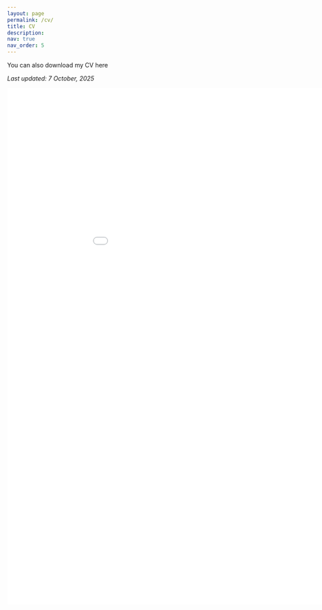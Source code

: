 ```yaml
---
layout: page
permalink: /cv/
title: CV
description:
nav: true
nav_order: 5
---
```


You can also download my CV here [<i class="fa-regular fa-file-pdf"></i>](../assets/pdf/2025-10-07_CV_Giulio_Severijnen.pdf)

*Last updated: 7 October, 2025*
<iframe src="../assets/pdf/2025-10-07_CV_Giulio_Severijnen.pdf" width="1000" height="1200" style="border:none;"></iframe>